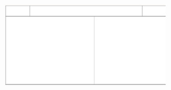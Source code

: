 <a href="https://github.com/nehapatil0411/wireframe-project-table-/blob/main/WIREFRAME%20PROJECT/code/table.html">
<img src="WIREFRAME PROJECT/table.png"></a>
